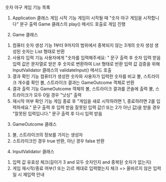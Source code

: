 숫자 야구 게임 기능 목록
1. Application 클래스
게임 시작 기능
게임이 시작될 때 "숫자 야구 게임을 시작합니다" 문구 출력
Game 클래스의 play() 메서드 호출로 게임 진행

2. Game 클래스
1) 컴퓨터 숫자 생성 기능
1부터 9까지의 범위에서 중복되지 않는 3개의 숫자 생성
생성된 숫자는 List<Integer> 형태로 반환
2) 사용자 입력 기능
사용자에게 "숫자를 입력해주세요: " 문구 출력 후 숫자 입력 받음
입력 값은 문자열로 받은 후 숫자로 변환하여 List<Integer> 형태로 반환
입력 값 검증을 위해 InputValidator 클래스의 validateInput() 메서드 호출
3) 결과 확인 기능
컴퓨터가 생성한 숫자와 사용자가 입력한 숫자를 비교
볼, 스트라이크 개수를 확인
볼, 스트라이크 결과는 GameOutcome 객체로 반환 
4) 결과 출력 기능
GameOutcome 객체의 볼, 스트라이크 결과를 콘솔에 출력
볼, 스트라이크가 모두 0일 경우 "낫싱" 출력
5) 재시작 여부 확인 기능
게임 종료 후 "게임을 새로 시작하려면 1, 종료하려면 2를 입력하세요." 문구 출력 후 입력 받음
잘못된 입력 값(1 또는 2가 아닌 값)을 받을 경우 "잘못된 입력입니다." 문구 출력 후 다시 입력 받음

3. GameOutcome 클래스
1) 볼, 스트라이크의 정보를 가지는 생성자
2) 스트라이크인 경우 true 반환, 아닌 경우 false 반환

4. InputValidator 클래스
1) 입력 값 유효성 체크(길이가 3 and 모두 숫자인지 and 중복된 숫자가 없는지)
2) 게임 재시작/종료 여부(1 또는 2)르 제대로 입력했는지 체크 => 올바르지 않은 입력일 시 재입력 안내